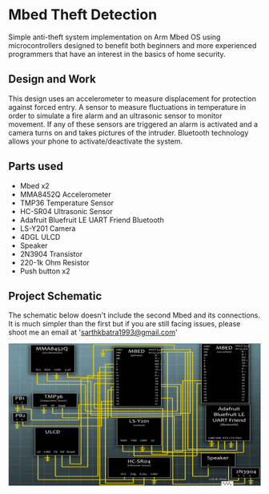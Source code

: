 # Mbed Theft Detection
Simple anti-theft system implementation on Arm Mbed OS using microcontrollers designed to benefit both beginners and more experienced programmers that have an interest in the basics of home security. 

## Design and Work
This design uses an accelerometer to measure displacement for protection against forced entry. A sensor to measure fluctuations in temperature in order to simulate a fire alarm and an ultrasonic sensor to monitor movement. If any of these sensors are triggered an alarm is activated and a camera turns on and takes pictures of the intruder. Bluetooth technology allows your phone to activate/deactivate the system.

## Parts used
* Mbed x2
* MMA8452Q Accelerometer
* TMP36 Temperature Sensor
* HC-SR04 Ultrasonic Sensor
* Adafruit Bluefruit LE UART Friend Bluetooth
* LS-Y201 Camera
* 4DGL ULCD
* Speaker
* 2N3904 Transistor
* 220-1k Ohm Resistor
* Push button x2

## Project Schematic
The schematic below doesn't include the second Mbed and its connections. It is much simpler than the first but if you are still facing issues, please shoot me an email at 'sarthkbatra1993@gmail.com'

![Project Schematic](MbedProjectSchematic.png)
